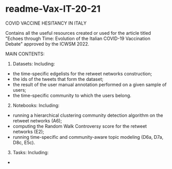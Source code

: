 # readme-Vax-IT-20-21
COVID VACCINE HESITANCY IN ITALY

Contains all the useful resources created or used for the article titled "Echoes through Time: Evolution of the Italian COVID-19 Vaccination Debate" approved by the ICWSM 2022. 


MAIN CONTENTS:

1. Datasets:
Including:
- the time-specific edgelists for the retweet networks construction;
- the ids of the tweets that form the dataset;
- the result of the user manual annotation performed on a given sample of users;
- the time-specific community to which the users belong.

2. Notebooks:
Including:
- running a hierarchical clustering community detection algorithm on the retweet networks (A6);
- computing the Random Walk Controversy score for the retweet networks (E2);
- running time-specific and community-aware topic modeling (D6a, D7a, D8c, E5c).

3. Tasks:
Including:
- 
